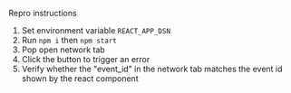 Repro instructions

1. Set environment variable `REACT_APP_DSN`
2. Run `npm i` then `npm start`
3. Pop open network tab
4. Click the button to trigger an error
5. Verify whether the "event_id" in the network tab matches the event id shown by the react component


